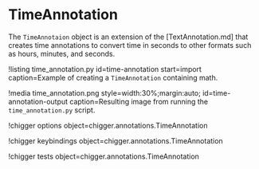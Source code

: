 # TimeAnnotation


The `TimeAnnotaion` object is an extension of the [TextAnnotation.md] that creates time annotations
to convert time in seconds to other formats such as hours, minutes, and seconds.

!listing time_annotation.py
         id=time-annotation
         start=import
         caption=Example of creating a `TimeAnnotation` containing math.

!media time_annotation.png
       style=width:30%;margin:auto;
       id=time-annotation-output
       caption=Resulting image from running the `time_annotation.py` script.

!chigger options object=chigger.annotations.TimeAnnotation

!chigger keybindings object=chigger.annotations.TimeAnnotation

!chigger tests object=chigger.annotations.TimeAnnotation
